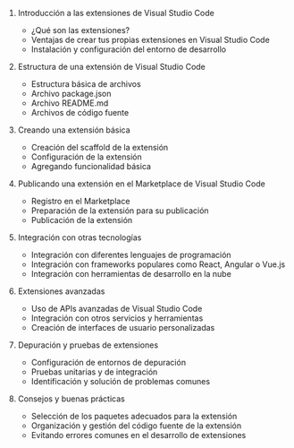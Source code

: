 1. Introducción a las extensiones de Visual Studio Code
   - ¿Qué son las extensiones?
   - Ventajas de crear tus propias extensiones en Visual Studio Code
   - Instalación y configuración del entorno de desarrollo

2. Estructura de una extensión de Visual Studio Code
   - Estructura básica de archivos
   - Archivo package.json
   - Archivo README.md
   - Archivos de código fuente

3. Creando una extensión básica
   - Creación del scaffold de la extensión
   - Configuración de la extensión
   - Agregando funcionalidad básica

4. Publicando una extensión en el Marketplace de Visual Studio Code
   - Registro en el Marketplace
   - Preparación de la extensión para su publicación
   - Publicación de la extensión

5. Integración con otras tecnologías
   - Integración con diferentes lenguajes de programación
   - Integración con frameworks populares como React, Angular o Vue.js
   - Integración con herramientas de desarrollo en la nube

6. Extensiones avanzadas
   - Uso de APIs avanzadas de Visual Studio Code
   - Integración con otros servicios y herramientas
   - Creación de interfaces de usuario personalizadas

7. Depuración y pruebas de extensiones
   - Configuración de entornos de depuración
   - Pruebas unitarias y de integración
   - Identificación y solución de problemas comunes

8. Consejos y buenas prácticas
   - Selección de los paquetes adecuados para la extensión
   - Organización y gestión del código fuente de la extensión
   - Evitando errores comunes en el desarrollo de extensiones
